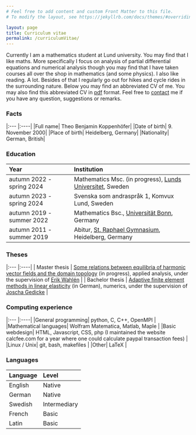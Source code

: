 ```yaml
---
# Feel free to add content and custom Front Matter to this file.
# To modify the layout, see https://jekyllrb.com/docs/themes/#overriding-theme-defaults

layout: page
title: Curriculum vitae
permalink: /curriculumVitae/
---
```


Currently I am a mathematics student at Lund university. You may find that I like maths. More specifically I focus on analysis of partial differential equations and numerical analysis though you may find that I have taken courses all over the shop in mathematics (and some physics).
I also like reading. A lot. Besides of that I regularly go out for hikes and cycle rides in the surrounding nature.
Below you may find an abbreviated CV of me. You may also find this abbreviated CV in [pdf](/assets/CV/CV_TheoKoppenhoefer.pdf) format.
Feel free to [contact](/contact/) me if you have any question, suggestions or remarks.

### Facts

|:--- |:----|
|Full name| Theo Benjamin Koppenhöfer|
|Date of birth| 9. November 2000|
|Place of birth| Heidelberg, Germany|
|Nationality| German, British|

### Education

|Year | Institution  | 
|:--- |:----|
|autumn 2022 - spring 2024| Mathematics Msc. (in progress), [Lunds Universitet](https://maths.lu.se/), Sweden |
|autumn 2023 - spring 2024| Svenska som andraspråk 1, Komvux Lund, Sweden |
|autumn 2019 - summer 2022| Mathematics Bsc., [Universität Bonn](http://www.math.uni-bonn.de/), Germany |
|autumn 2011 - summer 2019| Abitur, [St. Raphael Gymnasium](https://www.srgh.de/), Heidelberg, Germany |

### Theses

|:--- |:----|
| Master thesis   | [Some relations between equilibria of harmonic vector fields and the domain topology](https://raw.githubusercontent.com/TheoKoppenhoefer/master-thesis/main/Text/Thesis_TheoKoppenhoefer.pdf) (in progress), applied analysis, under the supervision of [Erik Wahlén](https://www.maths.lu.se/english/research/staff/erik-wahlen/) |
| Bachelor thesis | [Adaptive finite element methods in linear elasticity](https://raw.githubusercontent.com/TheoKoppenhoefer/bachelorarbeit/main/Text/Bachelorarbeit_Hauptteil.pdf) (in German), numerics, under the supervision of [Joscha Gedicke](https://ins.uni-bonn.de/staff/gedicke)                                                |

### Computing experience

|:--- |:----|
|General programming| python, C, C++, OpenMPI |
|Mathematical languages| Wolfram Matematica, Matlab, Maple |
|Basic webdesign| HTML, Javascript, CSS, php (I maintained the website calcfee.com for a year where one could calculate paypal transaction fees) |
|Linux / Unix| git, bash, makefiles |
|Other| LaTeX |

### Languages

|Language | Level  | 
|:--- |:----|
|English| Native |
|German| Native |
|Swedish| Intermediary |
|French| Basic |
|Latin| Basic |


